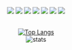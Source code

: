 <div align="center"> 

<img src="https://img.shields.io/badge/JavaScript-F7DF1E?style=for-the-badge&logo=JavaScript&logoColor=white">
<img src="https://img.shields.io/badge/HTML5-E34F26?style=for-the-badge&logo=HTML5&logoColor=white">
<img src="https://img.shields.io/badge/CSS3-1572B6?style=for-the-badge&logo=CSS3&logoColor=white">
<img src="https://img.shields.io/badge/github-181717?style=for-the-badge&logo=github&logoColor=white">
<img src="https://img.shields.io/badge/python-3776AB?style=for-the-badge&logo=python&logoColor=white">
<img src="https://img.shields.io/badge/VSCode-007ACC?style=for-the-badge&logo=VisualStudioCode&logoColor=white">
 <img src="https://img.shields.io/badge/Language-A8B9CC?style=for-the-badge&logo=C&logoColor=white">
 
   <br/>
   <br/>
 
 [![Top Langs](https://github-readme-stats.vercel.app/api/top-langs/?username=MineDora1120&layout=compact)](https://github.com/anuraghazra/github-readme-stats)  </br>
 ![stats](https://github-readme-stats.vercel.app/api?username=MineDora1120&show_icons=true&theme=radical)
  
</div>
